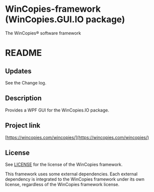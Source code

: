 ﻿WinCopies-framework (WinCopies.GUI.IO package)
==============================================

The WinCopies® software framework

README
======

Updates
-------

See the Change log.

Description
-----------

Provides a WPF GUI for the WinCopies.IO package.

Project link
------------

[https://wincopies.com/wincopies/](https://wincopies.com/wincopies/)

License
-------

See [LICENSE](https://github.com/pierresprim/WinCopies-framework/blob/master/LICENSE) for the license of the WinCopies framework.

This framework uses some external dependencies. Each external dependency is integrated to the WinCopies framework under its own license, regardless of the WinCopies framework license.
